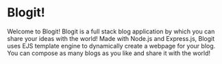 # Blogit!
Welcome to Blogit! Blogit is a full stack blog application by which you can share your ideas with the world! Made with Node.js and Express.js, Blogit uses EJS template engine to dynamically create a webpage for your blog. You can compose as many blogs as you like and share it with the world!

